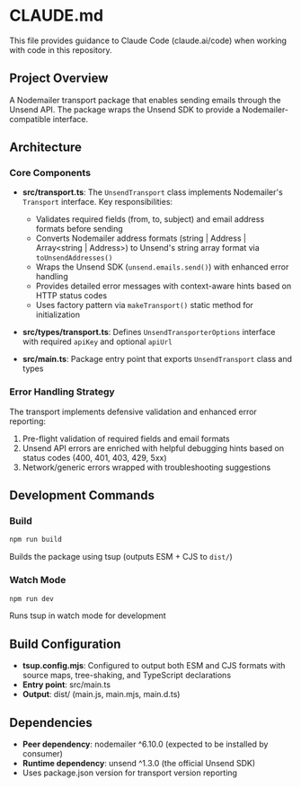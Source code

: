 # CLAUDE.md

This file provides guidance to Claude Code (claude.ai/code) when working with code in this repository.

## Project Overview

A Nodemailer transport package that enables sending emails through the Unsend API. The package wraps the Unsend SDK to provide a Nodemailer-compatible interface.

## Architecture

### Core Components

- **src/transport.ts**: The `UnsendTransport` class implements Nodemailer's `Transport` interface. Key responsibilities:
  - Validates required fields (from, to, subject) and email address formats before sending
  - Converts Nodemailer address formats (string | Address | Array<string | Address>) to Unsend's string array format via `toUnsendAddresses()`
  - Wraps the Unsend SDK (`unsend.emails.send()`) with enhanced error handling
  - Provides detailed error messages with context-aware hints based on HTTP status codes
  - Uses factory pattern via `makeTransport()` static method for initialization

- **src/types/transport.ts**: Defines `UnsendTransporterOptions` interface with required `apiKey` and optional `apiUrl`

- **src/main.ts**: Package entry point that exports `UnsendTransport` class and types

### Error Handling Strategy

The transport implements defensive validation and enhanced error reporting:
1. Pre-flight validation of required fields and email formats
2. Unsend API errors are enriched with helpful debugging hints based on status codes (400, 401, 403, 429, 5xx)
3. Network/generic errors wrapped with troubleshooting suggestions

## Development Commands

### Build
```bash
npm run build
```
Builds the package using tsup (outputs ESM + CJS to `dist/`)

### Watch Mode
```bash
npm run dev
```
Runs tsup in watch mode for development

## Build Configuration

- **tsup.config.mjs**: Configured to output both ESM and CJS formats with source maps, tree-shaking, and TypeScript declarations
- **Entry point**: src/main.ts
- **Output**: dist/ (main.js, main.mjs, main.d.ts)

## Dependencies

- **Peer dependency**: nodemailer ^6.10.0 (expected to be installed by consumer)
- **Runtime dependency**: unsend ^1.3.0 (the official Unsend SDK)
- Uses package.json version for transport version reporting
